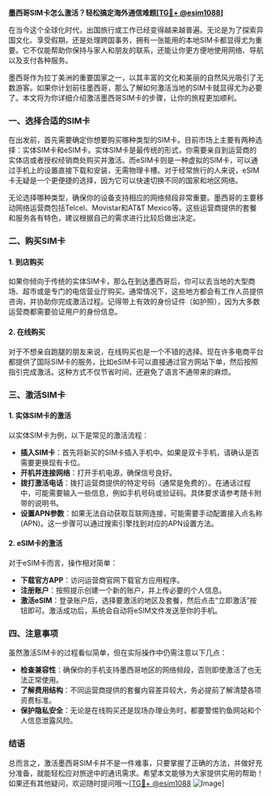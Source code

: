 **墨西哥SIM卡怎么激活？轻松搞定海外通信难题[[TG💪+ @esim1088](https://t.me/s/esim1088)]**

在当今这个全球化时代，出国旅行或工作已经变得越来越普遍。无论是为了探索异国文化、享受假期，还是处理跨国事务，拥有一张能用的本地SIM卡都显得尤为重要。它不仅能帮助你保持与家人和朋友的联系，还能让你更方便地使用网络、导航以及支付各种服务。

墨西哥作为拉丁美洲的重要国家之一，以其丰富的文化和美丽的自然风光吸引了无数游客。如果你计划前往墨西哥，那么了解如何激活当地的SIM卡就显得尤为必要了。本文将为你详细介绍激活墨西哥SIM卡的步骤，让你的旅程更加顺利。

### 一、选择合适的SIM卡

在出发前，首先需要确定你想要购买哪种类型的SIM卡。目前市场上主要有两种选择：实体SIM卡和eSIM卡。实体SIM卡是最传统的形式，你需要亲自到运营商的实体店或者授权经销商处购买并激活。而eSIM卡则是一种虚拟的SIM卡，可以通过手机上的设置直接下载和安装，无需物理卡槽。对于经常旅行的人来说，eSIM卡无疑是一个更便捷的选择，因为它可以快速切换不同的国家和地区网络。

无论选择哪种类型，确保你的设备支持相应的网络频段非常重要。墨西哥的主要移动网络运营商包括Telcel、Movistar和AT&T Mexico等。这些运营商提供的套餐和服务各有特色，建议根据自己的需求进行比较后做出决定。

### 二、购买SIM卡

#### 1. 到店购买

如果你倾向于传统的实体SIM卡，那么在到达墨西哥后，你可以去当地的大型商场、超市或是专门的电信营业厅购买。通常情况下，这些地方都会有工作人员提供咨询，并协助你完成激活过程。记得带上有效的身份证件（如护照），因为大多数运营商都需要验证用户的身份信息。

#### 2. 在线购买

对于不想亲自跑腿的朋友来说，在线购买也是一个不错的选择。现在许多电商平台都提供了国际SIM卡的服务，比如eSIM卡可以直接通过官方网站下单，然后按照指引完成激活。这种方式不仅节省时间，还避免了语言不通带来的麻烦。

### 三、激活SIM卡

#### 1. 实体SIM卡的激活

以实体SIM卡为例，以下是常见的激活流程：

- **插入SIM卡**：首先将新买的SIM卡插入手机中。如果是双卡手机，请确认是否需要更换现有卡位。
- **开机并连接网络**：打开手机电源，确保信号良好。
- **拨打激活电话**：拨打运营商提供的特定号码（通常是免费的）。在通话过程中，可能需要输入一些信息，例如手机号码或验证码。具体要求请参考随卡附带的说明书。
- **设置APN参数**：如果无法自动获取互联网连接，可能需要手动配置接入点名称(APN)。这一步骤可以通过搜索引擎找到对应的APN设置方法。

#### 2. eSIM卡的激活

对于eSIM卡而言，操作相对简单：

- **下载官方APP**：访问运营商官网下载官方应用程序。
- **注册账户**：按照提示创建一个新的账户，并上传必要的个人信息。
- **激活eSIM**：登录账户后，选择要激活的地区及套餐，然后点击“立即激活”按钮即可。激活成功后，系统会自动将eSIM文件发送至你的手机。

### 四、注意事项

虽然激活SIM卡的过程看似简单，但在实际操作中仍需注意以下几点：

- **检查兼容性**：确保你的手机支持墨西哥地区的网络频段，否则即使激活了也无法正常使用。
- **了解费用结构**：不同运营商提供的套餐内容差异较大，务必提前了解清楚各项资费标准。
- **保护隐私安全**：无论是在线购买还是现场办理业务时，都要警惕钓鱼网站和个人信息泄露风险。

### 结语

总而言之，激活墨西哥SIM卡并不是一件难事，只要掌握了正确的方法，并做好充分准备，就能轻松应对旅途中的通讯需求。希望本文能够为大家提供实用的帮助！如果还有其他疑问，欢迎随时提问哦～[[TG💪+ @esim1088](https://t.me/s/esim1088) ![Image](https://i.postimg.cc/4NQfJmqS/Snipaste-2025-05-13-00-14-12.png)]